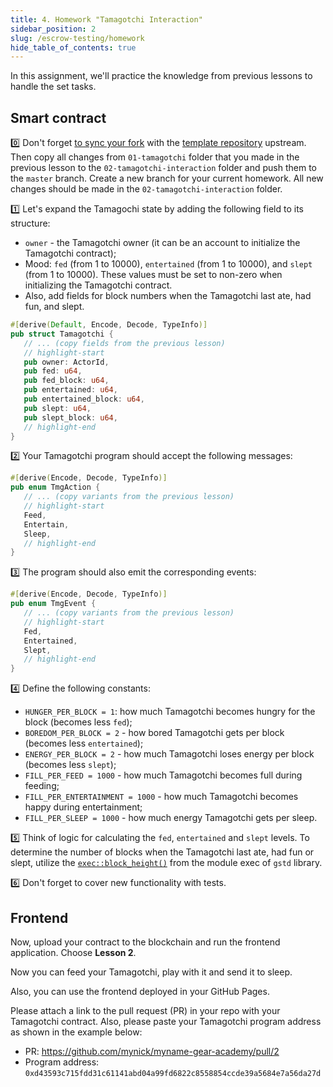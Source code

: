 ```yaml
---
title: 4. Homework "Tamagotchi Interaction"
sidebar_position: 2
slug: /escrow-testing/homework
hide_table_of_contents: true
---
```


In this assignment, we'll practice the knowledge from previous lessons to handle the set tasks.

## Smart contract

0️⃣ Don't forget [to sync your fork](https://docs.github.com/en/pull-requests/collaborating-with-pull-requests/working-with-forks/syncing-a-fork) with the [template repository](https://github.com/gear-foundation/dapps-template-gear-academy) upstream. Then copy all changes from `01-tamagotchi` folder that you made in the previous lesson to the `02-tamagotchi-interaction` folder and push them to the `master` branch. Create a new branch for your current homework. All new changes should be made in the `02-tamagotchi-interaction` folder.

1️⃣ Let's expand the Tamagochi state by adding the following field to its structure:

- `owner` - the Tamagotchi owner (it can be an account to initialize the Tamagotchi contract);
- Mood: `fed` (from 1 to 10000), `entertained` (from 1 to 10000), and `slept` (from 1 to 10000). These values must be set to non-zero when initializing the Tamagotchi contract.
- Also, add fields for block numbers when the Tamagotchi last ate, had fun, and slept.

```rust title="02-tamagotchi-interaction/io/src/lib.rs"
#[derive(Default, Encode, Decode, TypeInfo)]
pub struct Tamagotchi {
   // ... (copy fields from the previous lesson)
   // highlight-start
   pub owner: ActorId,
   pub fed: u64,
   pub fed_block: u64,
   pub entertained: u64,
   pub entertained_block: u64,
   pub slept: u64,
   pub slept_block: u64,
   // highlight-end
}
```

2️⃣ Your Tamagotchi program should accept the following messages:

```rust title="02-tamagotchi-interaction/io/src/lib.rs"
#[derive(Encode, Decode, TypeInfo)]
pub enum TmgAction {
   // ... (copy variants from the previous lesson)
   // highlight-start
   Feed,
   Entertain,
   Sleep,
   // highlight-end
}
```

3️⃣ The program should also emit the corresponding events:

```rust title="02-tamagotchi-interaction/io/src/lib.rs"
#[derive(Encode, Decode, TypeInfo)]
pub enum TmgEvent {
   // ... (copy variants from the previous lesson)
   // highlight-start
   Fed,
   Entertained,
   Slept,
   // highlight-end
}
```

4️⃣ Define the following constants:

- `HUNGER_PER_BLOCK = 1`: how much Tamagotchi becomes hungry for the block (becomes less `fed`);
- `BOREDOM_PER_BLOCK = 2` - how bored Tamagotchi gets per block (becomes less `entertained`);
- `ENERGY_PER_BLOCK = 2` - how much Tamagotchi loses energy per block (becomes less `slept`);
- `FILL_PER_FEED = 1000` - how much Tamagotchi becomes full during feeding;
- `FILL_PER_ENTERTAINMENT = 1000` - how much Tamagotchi becomes happy during entertainment;
- `FILL_PER_SLEEP = 1000` - how much energy Tamagotchi gets per sleep.

5️⃣ Think of logic for calculating the `fed`, `entertained` and `slept` levels. To determine the number of blocks when the Tamagotchi last ate, had fun or slept, utilize the [`exec::block_height()`](https://docs.gear.rs/gstd/exec/fn.block_height.html) from the module exec of `gstd` library.

6️⃣ Don't forget to cover new functionality with tests.

## Frontend

Now, upload your contract to the blockchain and run the frontend application. Choose **Lesson 2**.

Now you can feed your Tamagotchi, play with it and send it to sleep.

Also, you can use the frontend deployed in your GitHub Pages.

Please attach a link to the pull request (PR) in your repo with your Tamagotchi contract. Also, please paste your Tamagotchi program address as shown in the example below:

- PR: <https://github.com/mynick/myname-gear-academy/pull/2>
- Program address: `0xd43593c715fdd31c61141abd04a99fd6822c8558854ccde39a5684e7a56da27d`
